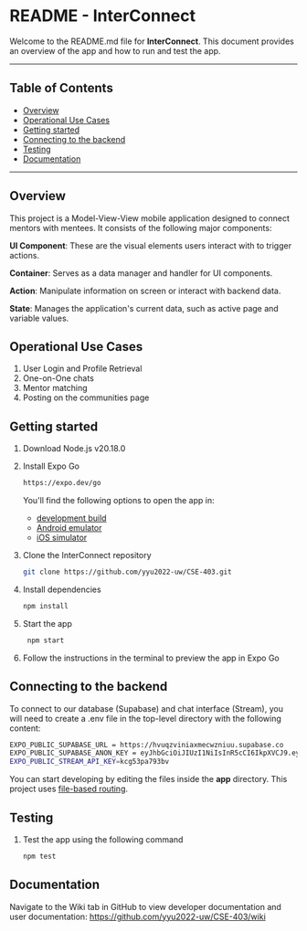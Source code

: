 # README - InterConnect

Welcome to the README.md file for **InterConnect**. This document provides an overview of the app and how to run and test the app.

---

## Table of Contents
- [Overview](#overview)
- [Operational Use Cases](#operational-use-cases)
- [Getting started](#getting-started)
- [Connecting to the backend](#connecting-to-the-backend)
- [Testing](#testing)
- [Documentation](#documentation)

---
## Overview
This project is a Model-View-View mobile application designed to connect mentors with mentees. It consists of the following major components:

**UI Component**: These are the visual elements users interact with to trigger actions.

**Container**: Serves as a data manager and handler for UI components.

**Action**: Manipulate information on screen or interact with backend data.

**State**: Manages the application's current data, such as active page and variable values.

## Operational Use Cases
1. User Login and Profile Retrieval
2. One-on-One chats
3. Mentor matching
4. Posting on the communities page

## Getting started
1. Download Node.js v20.18.0

2. Install Expo Go

   ```bash
   https://expo.dev/go
   ```

   You'll find the following options to open the app in:
  
   - [development build](https://docs.expo.dev/develop/development-builds/introduction/)
   - [Android emulator](https://docs.expo.dev/workflow/android-studio-emulator/)
   - [iOS simulator](https://docs.expo.dev/workflow/ios-simulator/)

3. Clone the InterConnect repository

   ```bash
   git clone https://github.com/yyu2022-uw/CSE-403.git
   ```

4. Install dependencies

   ```bash
   npm install
   ```

5. Start the app

   ```bash
    npm start
   ```

6. Follow the instructions in the terminal to preview the app in Expo Go

## Connecting to the backend

To connect to our database (Supabase) and chat interface (Stream), you will need to create a .env file in the top-level directory with the following content:

```bash
EXPO_PUBLIC_SUPABASE_URL = https://hvuqzviniaxmecwzniuu.supabase.co
EXPO_PUBLIC_SUPABASE_ANON_KEY = eyJhbGciOiJIUzI1NiIsInR5cCI6IkpXVCJ9.eyJpc3MiOiJzdXBhYmFzZSIsInJlZiI6Imh2dXF6dmluaWF4bWVjd3puaXV1Iiwicm9sZSI6ImFub24iLCJpYXQiOjE3Mjg0MjA3NTQsImV4cCI6MjA0Mzk5Njc1NH0.8FRDPREM1CzaukaCHnQQr-D6_BLtMwKi0HKhphM0x7w
EXPO_PUBLIC_STREAM_API_KEY=kcg53pa793bv
```

You can start developing by editing the files inside the **app** directory. This project uses [file-based routing](https://docs.expo.dev/router/introduction).

## Testing

1. Test the app using the following command

   ```bash
   npm test
   ```

## Documentation

Navigate to the Wiki tab in GitHub to view developer documentation and user documentation: https://github.com/yyu2022-uw/CSE-403/wiki
